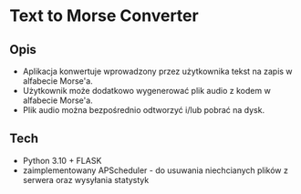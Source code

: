 # Text to Morse Converter

## Opis
- Aplikacja konwertuje wprowadzony przez użytkownika tekst na zapis w alfabecie Morse'a.
- Użytkownik może dodatkowo wygenerować plik audio z kodem w alfabecie Morse'a.
- Plik audio można bezpośrednio odtworzyć i/lub pobrać na dysk.

## Tech
- Python 3.10 + FLASK
- zaimplementowany APScheduler - do usuwania niechcianych plików z serwera oraz wysyłania statystyk
